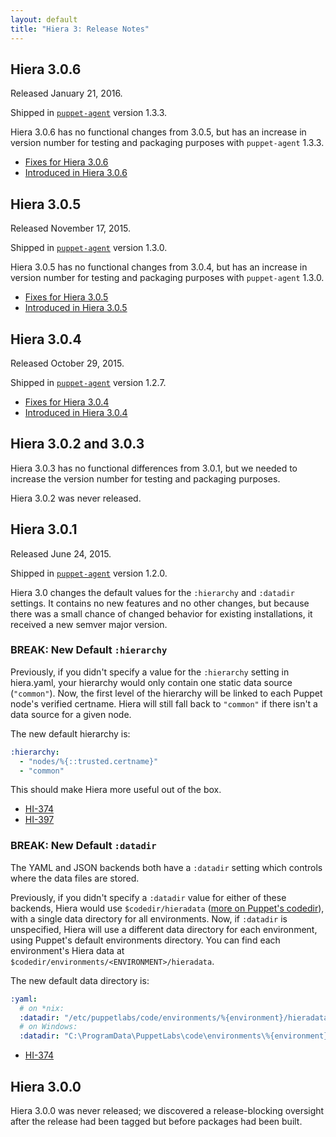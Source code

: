 ```yaml
---
layout: default
title: "Hiera 3: Release Notes"
---
```


[`puppet-agent`]: /puppet/4.2/reference/about_agent.html

## Hiera 3.0.6

Released January 21, 2016.

Shipped in [`puppet-agent`][] version 1.3.3.

Hiera 3.0.6 has no functional changes from 3.0.5, but has an increase in version number for testing and packaging purposes with `puppet-agent` 1.3.3.

* [Fixes for Hiera 3.0.6](https://tickets.puppetlabs.com/browse/HI-486?jql=fixVersion%20%3D%20%27HI%203.0.6%27)
* [Introduced in Hiera 3.0.6](https://tickets.puppetlabs.com/issues/?jql=affectedVersion%20%3D%20%27HI%203.0.6%27)

## Hiera 3.0.5

Released November 17, 2015.

Shipped in [`puppet-agent`][] version 1.3.0.

Hiera 3.0.5 has no functional changes from 3.0.4, but has an increase in version number for testing and packaging purposes with `puppet-agent` 1.3.0.

* [Fixes for Hiera 3.0.5](https://tickets.puppetlabs.com/issues/?filter=16113)
* [Introduced in Hiera 3.0.5](https://tickets.puppetlabs.com/issues/?filter=16112)

## Hiera 3.0.4

Released October 29, 2015.

Shipped in [`puppet-agent`][] version 1.2.7.

* [Fixes for Hiera 3.0.4](https://tickets.puppetlabs.com/issues/?filter=15772)
* [Introduced in Hiera 3.0.4](https://tickets.puppetlabs.com/issues/?filter=15340)

## Hiera 3.0.2 and 3.0.3

Hiera 3.0.3 has no functional differences from 3.0.1, but we needed to increase the version number for testing and packaging purposes.

Hiera 3.0.2 was never released.

## Hiera 3.0.1

Released June 24, 2015.

Shipped in [`puppet-agent`][] version 1.2.0.

Hiera 3.0 changes the default values for the `:hierarchy` and `:datadir` settings. It contains no new features and no other changes, but because there was a small chance of changed behavior for existing installations, it received a new semver major version.

### BREAK: New Default `:hierarchy`

Previously, if you didn't specify a value for the `:hierarchy` setting in hiera.yaml, your hierarchy would only contain one static data source (`"common"`). Now, the first level of the hierarchy will be linked to each Puppet node's verified certname. Hiera will still fall back to `"common"` if there isn't a data source for a given node.

The new default hierarchy is:

~~~ yaml
:hierarchy:
  - "nodes/%{::trusted.certname}"
  - "common"
~~~

This should make Hiera more useful out of the box.

* [HI-374](https://tickets.puppetlabs.com/browse/HI-374)
* [HI-397](https://tickets.puppetlabs.com/browse/HI-397)

### BREAK: New Default `:datadir`

The YAML and JSON backends both have a `:datadir` setting which controls where the data files are stored.

Previously, if you didn't specify a `:datadir` value for either of these backends, Hiera would use `$codedir/hieradata` ([more on Puppet's codedir](/puppet/latest/reference/dirs_codedir.html)), with a single data directory for all environments. Now, if `:datadir` is unspecified, Hiera will use a different data directory for each environment, using Puppet's default environments directory. You can find each environment's Hiera data at `$codedir/environments/<ENVIRONMENT>/hieradata`.

The new default data directory is:

~~~ yaml
:yaml:
  # on *nix:
  :datadir: "/etc/puppetlabs/code/environments/%{environment}/hieradata"
  # on Windows:
  :datadir: "C:\ProgramData\PuppetLabs\code\environments\%{environment}\hieradata"
~~~

* [HI-374](https://tickets.puppetlabs.com/browse/HI-374)

## Hiera 3.0.0

Hiera 3.0.0 was never released; we discovered a release-blocking oversight after the release had been tagged but before packages had been built.
